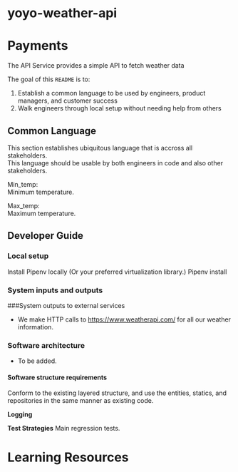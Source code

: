 # yoyo-weather-api

# Payments

The API Service provides a simple API to fetch weather data

The goal of this `README` is to:
1. Establish a common language to be used by engineers, product managers, and customer success 
2. Walk engineers through local setup without needing help from others


## Common Language

This section establishes ubiquitous language that is accross all stakeholders.  
This language should be usable by both engineers in code and also other stakeholders.  

Min_temp:  
Minimum temperature.  

Max_temp:  
Maximum temperature.  

## Developer Guide

### Local setup
Install Pipenv locally (Or your preferred virtualization library.)
Pipenv install


### System inputs and outputs


###System outputs to external services
- We make HTTP calls to https://www.weatherapi.com/ for all our weather information.

### Software architecture
  - To be added. 
#### Software structure requirements

Conform to the existing layered structure, and use the entities, statics, and repositories in the same manner as existing code.

__Logging__ 

__Test Strategies__ Main regression tests. 

# Learning Resources
